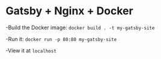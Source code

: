 # Gatsby + Nginx + Docker

-Build the Docker image: `docker build . -t my-gatsby-site`

-Run it: `docker run -p 80:80 my-gatsby-site`

-View it at `localhost`
